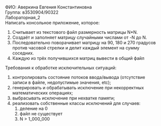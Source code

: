 ФИО: Аверкина Евгения Константиновна<br />
Группа: в3530904/90322<br />
Лабораторная_2<br />
Написать консольное приложение, которое:
1. Считывает из текстового файл размерность матрицы N*N.<br />
2. Создаёт и заполняет матрицу случайными числами от -N до N.
3. Последовательно поворачивает матрицу на 90, 180 и 270 градусов против часовой стрелки и делит каждый
элемент на сумму соседних.
4. Каждую из трёх получившихся матриц вывести в общий файл

Требования к обработке исключительных ситуаций:
1. контролировать состояние потоков ввода/вывода (отсутствие записи в файле, недопустимые значения, etc);
2. генерировать и обрабатывать исключение при некорректных математических операциях;
3. выбрасывать исключение при нехватке памяти;
4. реализовать собственные классы исключений для случаев:
   1. деление на 0
   2. файл не существует
   3. N > 1_000_000